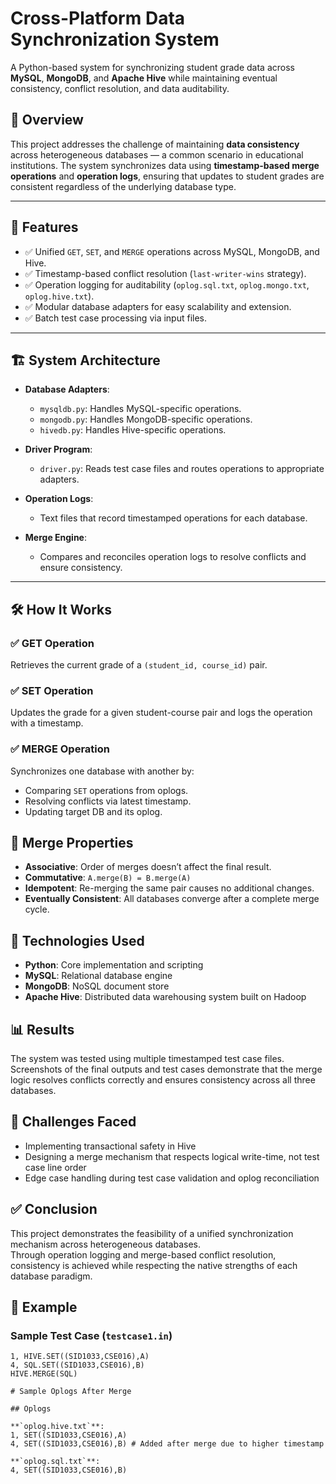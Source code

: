 # Cross-Platform Data Synchronization System

A Python-based system for synchronizing student grade data across **MySQL**, **MongoDB**, and **Apache Hive** while maintaining eventual consistency, conflict resolution, and data auditability.

## 🚀 Overview

This project addresses the challenge of maintaining **data consistency** across heterogeneous databases — a common scenario in educational institutions. The system synchronizes data using **timestamp-based merge operations** and **operation logs**, ensuring that updates to student grades are consistent regardless of the underlying database type.

---

## 📌 Features

- ✅ Unified `GET`, `SET`, and `MERGE` operations across MySQL, MongoDB, and Hive.
- ✅ Timestamp-based conflict resolution (`last-writer-wins` strategy).
- ✅ Operation logging for auditability (`oplog.sql.txt`, `oplog.mongo.txt`, `oplog.hive.txt`).
- ✅ Modular database adapters for easy scalability and extension.
- ✅ Batch test case processing via input files.

---

## 🏗️ System Architecture

- **Database Adapters**:
  - `mysqldb.py`: Handles MySQL-specific operations.
  - `mongodb.py`: Handles MongoDB-specific operations.
  - `hivedb.py`: Handles Hive-specific operations.

- **Driver Program**:
  - `driver.py`: Reads test case files and routes operations to appropriate adapters.

- **Operation Logs**:
  - Text files that record timestamped operations for each database.

- **Merge Engine**:
  - Compares and reconciles operation logs to resolve conflicts and ensure consistency.

---

## 🛠️ How It Works

### ✅ GET Operation
Retrieves the current grade of a `(student_id, course_id)` pair.

### ✅ SET Operation
Updates the grade for a given student-course pair and logs the operation with a timestamp.

### ✅ MERGE Operation
Synchronizes one database with another by:
- Comparing `SET` operations from oplogs.
- Resolving conflicts via latest timestamp.
- Updating target DB and its oplog.

## 🔁 Merge Properties

- **Associative**: Order of merges doesn’t affect the final result.  
- **Commutative**: `A.merge(B) = B.merge(A)`  
- **Idempotent**: Re-merging the same pair causes no additional changes.  
- **Eventually Consistent**: All databases converge after a complete merge cycle.

## 🧪 Technologies Used

- **Python**: Core implementation and scripting  
- **MySQL**: Relational database engine  
- **MongoDB**: NoSQL document store  
- **Apache Hive**: Distributed data warehousing system built on Hadoop

## 📊 Results

The system was tested using multiple timestamped test case files.  
Screenshots of the final outputs and test cases demonstrate that the merge logic resolves conflicts correctly and ensures consistency across all three databases.

## 📌 Challenges Faced

- Implementing transactional safety in Hive  
- Designing a merge mechanism that respects logical write-time, not test case line order  
- Edge case handling during test case validation and oplog reconciliation

## ✅ Conclusion

This project demonstrates the feasibility of a unified synchronization mechanism across heterogeneous databases.  
Through operation logging and merge-based conflict resolution, consistency is achieved while respecting the native strengths of each database paradigm.

## 📂 Example

### Sample Test Case (`testcase1.in`)
```text
1, HIVE.SET((SID1033,CSE016),A)
4, SQL.SET((SID1033,CSE016),B)
HIVE.MERGE(SQL)

# Sample Oplogs After Merge

## Oplogs

**`oplog.hive.txt`**:
1, SET((SID1033,CSE016),A)
4, SET((SID1033,CSE016),B) # Added after merge due to higher timestamp

**`oplog.sql.txt`**:
4, SET((SID1033,CSE016),B)


